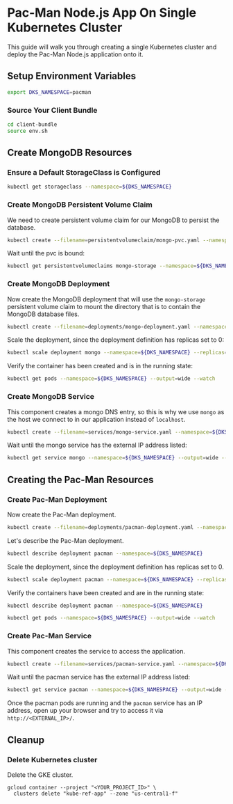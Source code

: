 # Pac-Man Node.js App On Single Kubernetes Cluster

This guide will walk you through creating a single Kubernetes cluster and deploy the Pac-Man Node.js application onto it.

## Setup Environment Variables

```bash
export DKS_NAMESPACE=pacman
```

### Source Your Client Bundle

```bash
cd client-bundle
source env.sh
```

## Create MongoDB Resources

### Ensure a Default StorageClass is Configured

```bash
kubectl get storageclass --namespace=${DKS_NAMESPACE}
```

### Create MongoDB Persistent Volume Claim

We need to create persistent volume claim for our MongoDB to persist the database.

```bash
kubectl create --filename=persistentvolumeclaim/mongo-pvc.yaml --namespace=${DKS_NAMESPACE}
```

Wait until the pvc is bound:

```bash
kubectl get persistentvolumeclaims mongo-storage --namespace=${DKS_NAMESPACE} --output=wide --watch
```

### Create MongoDB Deployment

Now create the MongoDB deployment that will use the `mongo-storage` persistent volume claim to mount the directory that is to contain the MongoDB database files.

```bash
kubectl create --filename=deployments/mongo-deployment.yaml --namespace=${DKS_NAMESPACE}
```

Scale the deployment, since the deployment definition has replicas set to 0:

```bash
kubectl scale deployment mongo --namespace=${DKS_NAMESPACE} --replicas=1
```

Verify the container has been created and is in the running state:

```bash
kubectl get pods --namespace=${DKS_NAMESPACE} --output=wide --watch
```

### Create MongoDB Service

This component creates a mongo DNS entry, so this is why we use `mongo` as the host we connect to in our application instead of `localhost`.

```bash
kubectl create --filename=services/mongo-service.yaml --namespace=${DKS_NAMESPACE}
```

Wait until the mongo service has the external IP address listed:

```bash
kubectl get service mongo --namespace=${DKS_NAMESPACE} --output=wide --watch
```

## Creating the Pac-Man Resources

### Create Pac-Man Deployment

Now create the Pac-Man deployment.

```bash
kubectl create --filename=deployments/pacman-deployment.yaml --namespace=${DKS_NAMESPACE}
```

Let's describe the Pac-Man deployment.

```bash
kubectl describe deployment pacman --namespace=${DKS_NAMESPACE}
```

Scale the deployment, since the deployment definition has replicas set to 0.

```bash
kubectl scale deployment pacman --namespace=${DKS_NAMESPACE} --replicas=2
```

Verify the containers have been created and are in the running state:

```bash
kubectl describe deployment pacman --namespace=${DKS_NAMESPACE}
```

```bash
kubectl get pods --namespace=${DKS_NAMESPACE} --output=wide --watch
```

### Create Pac-Man Service

This component creates the service to access the application.

```bash
kubectl create --filename=services/pacman-service.yaml --namespace=${DKS_NAMESPACE}
```

Wait until the pacman service has the external IP address listed:

```bash
kubectl get service pacman --namespace=${DKS_NAMESPACE} --output=wide --watch
```

Once the pacman pods are running and the `pacman` service has an IP address, open up your browser and try to access it via `http://<EXTERNAL_IP>/`.

## Cleanup

### Delete Kubernetes cluster

Delete the GKE cluster.

```
gcloud container --project "<YOUR_PROJECT_ID>" \
  clusters delete "kube-ref-app" --zone "us-central1-f"
```
